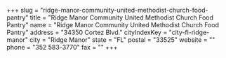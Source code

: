 +++
slug = "ridge-manor-community-united-methodist-church-food-pantry"
title = "Ridge Manor Community United Methodist Church Food Pantry"
name = "Ridge Manor Community United Methodist Church Food Pantry"
address = "34350 Cortez Blvd."
cityIndexKey = "city-fl-ridge-manor"
city = "Ridge Manor"
state = "FL"
postal = "33525"
website = ""
phone = "352 583-3770"
fax = ""
+++
